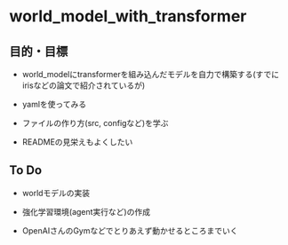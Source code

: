 # world_model_with_transformer
## 目的・目標

- world_modelにtransformerを組み込んだモデルを自力で構築する(すでにirisなどの論文で紹介されているが)

- yamlを使ってみる

- ファイルの作り方(src, configなど)を学ぶ

- READMEの見栄えもよくしたい

## To Do
- worldモデルの実装

- 強化学習環境(agent実行など)の作成

- OpenAIさんのGymなどでとりあえず動かせるところまでいく

